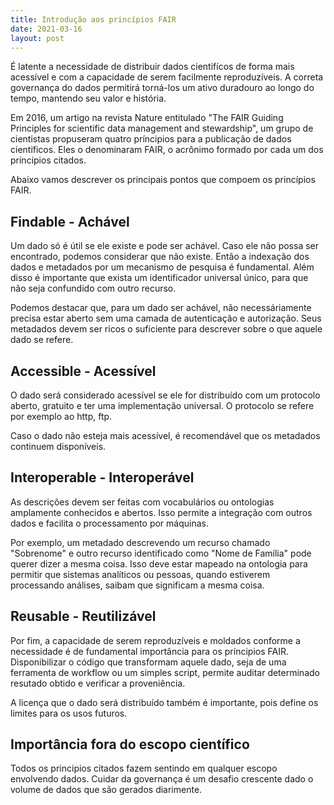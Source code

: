 ```yaml
---
title: Introdução aos princípios FAIR
date: 2021-03-16
layout: post
---
```


É latente a necessidade de distribuir dados cientifícos de forma mais acessível e com a capacidade de serem facilmente reproduzíveis. A correta governança do dados permitirá torná-los um ativo duradouro ao longo do tempo, mantendo seu valor e história.

Em 2016, um artigo na revista Nature entitulado "The FAIR Guiding Principles for scientific data management and stewardship", um grupo de cientistas propuseram quatro príncipios para a publicação de dados cientificos. Eles o denominaram FAIR, o acrônimo formado por cada um dos príncipios citados.

Abaixo vamos descrever os principais pontos que compoem os princípios FAIR.

## Findable - Achável

Um dado só é útil se ele existe e pode ser achável. Caso ele não possa ser encontrado, podemos considerar que não existe. Então a indexação dos dados e metadados por um mecanismo de pesquisa é fundamental. Além disso é importante que exista um identificador universal único, para que não seja confundido com outro recurso.

Podemos destacar que, para um dado ser achável, não necessáriamente precisa estar aberto sem uma camada de autenticação e autorização. Seus metadados devem ser ricos o suficiente para descrever sobre o que aquele dado se refere.

## Accessible - Acessível

O dado será considerado acessível se ele for distribuído com um protocolo aberto, gratuito e ter uma implementação universal. O protocolo se refere por exemplo ao http, ftp.

Caso o dado não esteja mais acessível, é recomendável que os metadados continuem disponíveis.

## Interoperable - Interoperável

As descrições devem ser feitas com vocabulários ou ontologias amplamente conhecidos e abertos. Isso permite a integração com outros dados e facilita o processamento por máquinas.

Por exemplo, um metadado descrevendo um recurso chamado "Sobrenome" e outro recurso identificado como "Nome de Família" pode querer dizer a mesma coisa. Isso deve estar mapeado na ontologia para permitir que sistemas analíticos ou pessoas, quando estiverem processando análises, saibam que significam a mesma coisa.

## Reusable - Reutilizável

Por fim, a capacidade de serem reproduzíveis e moldados conforme a necessidade é de fundamental importância para os príncipios FAIR. Disponibilizar o código que transformam aquele dado, seja de uma ferramenta de workflow ou um simples script, permite auditar determinado resutado obtido e verificar a proveniência.

A licença que o dado será distribuído também é importante, pois define os limites para os usos futuros.

## Importância fora do escopo científico

Todos os principios citados fazem sentindo em qualquer escopo envolvendo dados. Cuidar da governança é um desafio crescente dado o volume de dados que são gerados diarimente. 
